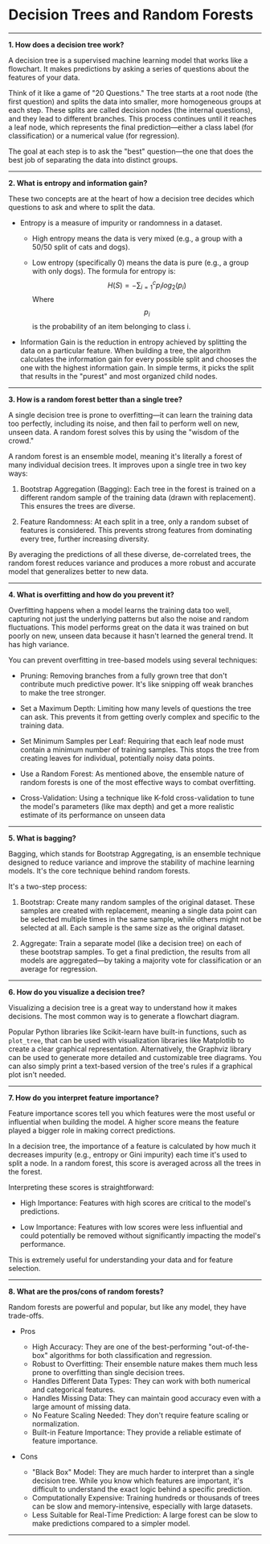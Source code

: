 # Decision Trees and Random Forests
---

**1. How does a decision tree work?**

A decision tree is a supervised machine learning model that works like a flowchart. It makes predictions by asking a series of questions about the features of your data.

Think of it like a game of "20 Questions." The tree starts at a root node (the first question) and splits the data into smaller, more homogeneous groups at each step. These splits are called decision nodes (the internal questions), and they lead to different branches. This process continues until it reaches a leaf node, which represents the final prediction—either a class label (for classification) or a numerical value (for regression).

The goal at each step is to ask the "best" question—the one that does the best job of separating the data into distinct groups.

---

**2. What is entropy and information gain?**

These two concepts are at the heart of how a decision tree decides which questions to ask and where to split the data.

- Entropy is a measure of impurity or randomness in a dataset.

  + High entropy means the data is very mixed (e.g., a group with a 50/50 split of cats and dogs).

  + Low entropy (specifically 0) means the data is pure (e.g., a group with only dogs).
    The formula for entropy is: $$H(S)=−{∑_{i=1}}^{c}p_{i}log_{2}(p_{i})$$
    Where $$p_{i}$$ is the probability of an item belonging to class i.

- Information Gain is the reduction in entropy achieved by splitting the data on a particular feature. When building a tree, the algorithm calculates the information gain for every possible split and chooses the one with the highest information gain. In simple terms, it picks the split that results in the "purest" and most organized child nodes.

---

**3. How is a random forest better than a single tree?**

A single decision tree is prone to overfitting—it can learn the training data too perfectly, including its noise, and then fail to perform well on new, unseen data. A random forest solves this by using the "wisdom of the crowd."

A random forest is an ensemble model, meaning it's literally a forest of many individual decision trees. It improves upon a single tree in two key ways:

1. Bootstrap Aggregation (Bagging): Each tree in the forest is trained on a different random sample of the training data (drawn with replacement). This ensures the trees are diverse.

2. Feature Randomness: At each split in a tree, only a random subset of features is considered. This prevents strong features from dominating every tree, further increasing diversity.

By averaging the predictions of all these diverse, de-correlated trees, the random forest reduces variance and produces a more robust and accurate model that generalizes better to new data.

---

**4. What is overfitting and how do you prevent it?**

Overfitting happens when a model learns the training data too well, capturing not just the underlying patterns but also the noise and random fluctuations. This model performs great on the data it was trained on but poorly on new, unseen data because it hasn't learned the general trend. It has high variance.

You can prevent overfitting in tree-based models using several techniques:

- Pruning: Removing branches from a fully grown tree that don't contribute much predictive power. It's like snipping off weak branches to make the tree stronger.

- Set a Maximum Depth: Limiting how many levels of questions the tree can ask. This prevents it from getting overly complex and specific to the training data.

- Set Minimum Samples per Leaf: Requiring that each leaf node must contain a minimum number of training samples. This stops the tree from creating leaves for individual, potentially noisy data points.

- Use a Random Forest: As mentioned above, the ensemble nature of random forests is one of the most effective ways to combat overfitting.

- Cross-Validation: Using a technique like K-fold cross-validation to tune the model's parameters (like max depth) and get a more realistic estimate of its performance on unseen data

---

**5. What is bagging?**

Bagging, which stands for Bootstrap Aggregating, is an ensemble technique designed to reduce variance and improve the stability of machine learning models. It's the core technique behind random forests.

It's a two-step process:

1. Bootstrap: Create many random samples of the original dataset. These samples are created with replacement, meaning a single data point can be selected multiple times in the same sample, while others might not be selected at all. Each sample is the same size as the original dataset.

2. Aggregate: Train a separate model (like a decision tree) on each of these bootstrap samples. To get a final prediction, the results from all models are aggregated—by taking a majority vote for classification or an average for regression.

---

**6. How do you visualize a decision tree?**

Visualizing a decision tree is a great way to understand how it makes decisions. The most common way is to generate a flowchart diagram.

Popular Python libraries like Scikit-learn have built-in functions, such as `plot_tree`, that can be used with visualization libraries like Matplotlib to create a clear graphical representation. Alternatively, the Graphviz library can be used to generate more detailed and customizable tree diagrams. You can also simply print a text-based version of the tree's rules if a graphical plot isn't needed.

---

**7. How do you interpret feature importance?**

Feature importance scores tell you which features were the most useful or influential when building the model. A higher score means the feature played a bigger role in making correct predictions.

In a decision tree, the importance of a feature is calculated by how much it decreases impurity (e.g., entropy or Gini impurity) each time it's used to split a node. In a random forest, this score is averaged across all the trees in the forest.

Interpreting these scores is straightforward:

- High Importance: Features with high scores are critical to the model's predictions.

- Low Importance: Features with low scores were less influential and could potentially be removed without significantly impacting the model's performance.

This is extremely useful for understanding your data and for feature selection.

---

**8. What are the pros/cons of random forests?**

Random forests are powerful and popular, but like any model, they have trade-offs.

- Pros
  + High Accuracy: They are one of the best-performing "out-of-the-box" algorithms for both classification and regression.
  + Robust to Overfitting: Their ensemble nature makes them much less prone to overfitting than single decision trees.
  + Handles Different Data Types: They can work with both numerical and categorical features.
  + Handles Missing Data: They can maintain good accuracy even with a large amount of missing data.
  + No Feature Scaling Needed: They don't require feature scaling or normalization.
  + Built-in Feature Importance: They provide a reliable estimate of feature importance.

- Cons
  + "Black Box" Model: They are much harder to interpret than a single decision tree. While you know which features are important, it's difficult to understand the exact logic behind a specific prediction.
  + Computationally Expensive: Training hundreds or thousands of trees can be slow and memory-intensive, especially with large datasets.
  + Less Suitable for Real-Time Prediction: A large forest can be slow to make predictions compared to a simpler model.

---

